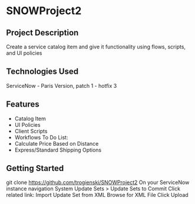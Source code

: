 # SNOWProject2
## Project Description
Create a service catalog item and give it functionality using flows, scripts, and UI policies
## Technologies Used
ServiceNow - Paris Version, patch 1 - hotfix 3
## Features
* Catalog Item
* UI Policies
* Client Scripts
* Workflows
To Do List:
* Calculate Price Based on Distance
* Express/Standard Shipping Options
## Getting Started
git clone https://github.com/trogienski/SNOWProject2
On your ServiceNow instance navigation System Update Sets > Update Sets to Commit
Click related link: Import Update Set from XML
Browse for XML File
Click Upload
